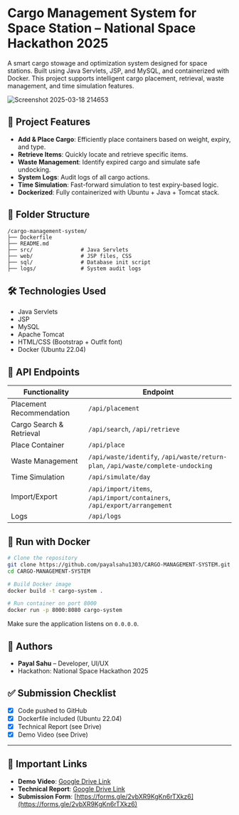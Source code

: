 # Cargo Management System for Space Station – National Space Hackathon 2025

A smart cargo stowage and optimization system designed for space stations. Built using Java Servlets, JSP, and MySQL, and containerized with Docker. This project supports intelligent cargo placement, retrieval, waste management, and time simulation features.

![Screenshot 2025-03-18 214653](https://github.com/user-attachments/assets/d703717c-4a50-4476-ad46-819165c629e1)


## 🚀 Project Features

- **Add & Place Cargo**: Efficiently place containers based on weight, expiry, and type.
- **Retrieve Items**: Quickly locate and retrieve specific items.
- **Waste Management**: Identify expired cargo and simulate safe undocking.
- **System Logs**: Audit logs of all cargo actions.
- **Time Simulation**: Fast-forward simulation to test expiry-based logic.
- **Dockerized**: Fully containerized with Ubuntu + Java + Tomcat stack.

## 📁 Folder Structure

```
/cargo-management-system/
├── Dockerfile
├── README.md
├── src/               # Java Servlets
├── web/               # JSP files, CSS
├── sql/               # Database init script
├── logs/              # System audit logs
```

## 🛠️ Technologies Used

- Java Servlets
- JSP
- MySQL
- Apache Tomcat
- HTML/CSS (Bootstrap + Outfit font)
- Docker (Ubuntu 22.04)

## 🧪 API Endpoints

| Functionality              | Endpoint                          |
|---------------------------|-----------------------------------|
| Placement Recommendation  | `/api/placement`                 |
| Cargo Search & Retrieval  | `/api/search`, `/api/retrieve`   |
| Place Container           | `/api/place`                     |
| Waste Management          | `/api/waste/identify`, `/api/waste/return-plan`, `/api/waste/complete-undocking` |
| Time Simulation           | `/api/simulate/day`              |
| Import/Export             | `/api/import/items`, `/api/import/containers`, `/api/export/arrangement` |
| Logs                      | `/api/logs`                      |

## 🐳 Run with Docker

```bash
# Clone the repository
git clone https://github.com/payalsahu1303/CARGO-MANAGEMENT-SYSTEM.git
cd CARGO-MANAGEMENT-SYSTEM

# Build Docker image
docker build -t cargo-system .

# Run container on port 8000
docker run -p 8000:8080 cargo-system
```

Make sure the application listens on `0.0.0.0`.

## 📜 Authors

- **Payal Sahu** – Developer, UI/UX
- Hackathon: National Space Hackathon 2025

## ✅ Submission Checklist

- [x] Code pushed to GitHub
- [x] Dockerfile included (Ubuntu 22.04)
- [x] Technical Report (see Drive)
- [x] Demo Video (see Drive)

---

## 🔗 Important Links

- **Demo Video**: [Google Drive Link](https://drive.google.com/...)
- **Technical Report**: [Google Drive Link](https://drive.google.com/...)
- **Submission Form**: [https://forms.gle/2vbXR9KgKn6rTXkz6](https://forms.gle/2vbXR9KgKn6rTXkz6)
